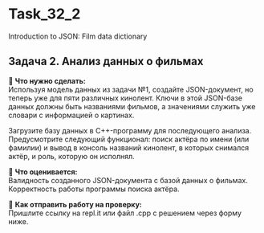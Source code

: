 # Task_32_2
Introduction to JSON: Film data dictionary

## Задача 2. Анализ данных о фильмах


:pushpin: <b>Что нужно сделать:</br></b>
Используя модель данных из задачи №1, создайте JSON-документ, но теперь уже для пяти различных кинолент. Ключи в этой JSON-базе данных должны быть названиями фильмов, а значениями служить уже словари с информацией о картинах.

Загрузите базу данных в C++-программу для последующего анализа. Предусмотрите следующий функционал: поиск актёра по имени (или фамилии) и вывод в консоль названий кинолент, в которых снимался актёр, и роль, которую он исполнял.

:pushpin: <b>Что оценивается:</br></b>
Валидность созданного JSON-документа с базой данных о фильмах. Корректность работы программы поиска актёра.

:pushpin: <b>Как отправить работу на проверку:</br></b>
Пришлите ссылку на repl.it или файл .срр с решением через форму ниже.
